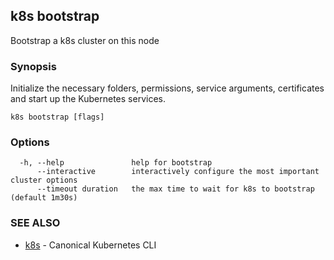 ## k8s bootstrap

Bootstrap a k8s cluster on this node

### Synopsis

Initialize the necessary folders, permissions, service arguments, certificates and start up the Kubernetes services.

```
k8s bootstrap [flags]
```

### Options

```
  -h, --help               help for bootstrap
      --interactive        interactively configure the most important cluster options
      --timeout duration   the max time to wait for k8s to bootstrap (default 1m30s)
```

### SEE ALSO

* [k8s](k8s.md)	 - Canonical Kubernetes CLI


